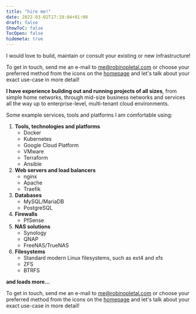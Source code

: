 ```yaml
---
title: "hire me!"
date: 2022-03-02T17:19:04+01:00
draft: false
ShowToC: false
TocOpen: false
hidemeta: true
---
```


I would love to build, maintain or consult your existing or new infrastructure!

To get in touch, send me an e-mail to me@robinopletal.com or choose your preferred method from the icons on the [homepage](../) and let's talk about your exact use-case in more detail!

**I have experience building out and running projects of all sizes**, from simple home networks, through mid-size business networks and services all the way up to enterprise-level, multi-tenant cloud environments.

Some example services, tools and platforms I am comfortable using:

1. **Tools, technologies and platforms**
    - Docker
    - Kubernetes
    - Google Cloud Platform
    - VMware
    - Terraform
    - Ansible
1. **Web servers and load balancers**
    - nginx
    - Apache
    - Traefik
1. **Databases**
    - MySQL/MariaDB
    - PostgreSQL
1. **Firewalls**
    - PfSense
1. **NAS solutions**
    - Synology
    - QNAP
    - FreeNAS/TrueNAS
1. **Filesystems**
    - Standard modern Linux filesystems, such as ext4 and xfs
    - ZFS
    - BTRFS

**and loads more...**

To get in touch, send me an e-mail to me@robinopletal.com or choose your preferred method from the icons on the [homepage](../) and let's talk about your exact use-case in more detail!
